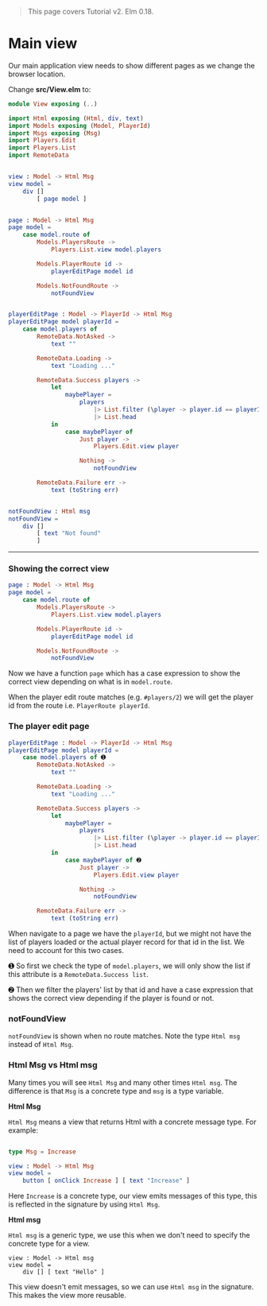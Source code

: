 > This page covers Tutorial v2. Elm 0.18.

# Main view

Our main application view needs to show different pages as we change the browser location.

Change __src/View.elm__ to:

```elm
module View exposing (..)

import Html exposing (Html, div, text)
import Models exposing (Model, PlayerId)
import Msgs exposing (Msg)
import Players.Edit
import Players.List
import RemoteData


view : Model -> Html Msg
view model =
    div []
        [ page model ]


page : Model -> Html Msg
page model =
    case model.route of
        Models.PlayersRoute ->
            Players.List.view model.players

        Models.PlayerRoute id ->
            playerEditPage model id

        Models.NotFoundRoute ->
            notFoundView


playerEditPage : Model -> PlayerId -> Html Msg
playerEditPage model playerId =
    case model.players of
        RemoteData.NotAsked ->
            text ""

        RemoteData.Loading ->
            text "Loading ..."

        RemoteData.Success players ->
            let
                maybePlayer =
                    players
                        |> List.filter (\player -> player.id == playerId)
                        |> List.head
            in
                case maybePlayer of
                    Just player ->
                        Players.Edit.view player

                    Nothing ->
                        notFoundView

        RemoteData.Failure err ->
            text (toString err)


notFoundView : Html msg
notFoundView =
    div []
        [ text "Not found"
        ]
```

---

### Showing the correct view

```elm
page : Model -> Html Msg
page model =
    case model.route of
        Models.PlayersRoute ->
            Players.List.view model.players

        Models.PlayerRoute id ->
            playerEditPage model id

        Models.NotFoundRoute ->
            notFoundView
```

Now we have a function `page` which has a case expression to show the correct view depending on what is in `model.route`.

When the player edit route matches (e.g. `#players/2`) we will get the player id from the route i.e. `PlayerRoute playerId`.

### The player edit page

```elm
playerEditPage : Model -> PlayerId -> Html Msg
playerEditPage model playerId =
    case model.players of ➊
        RemoteData.NotAsked ->
            text ""

        RemoteData.Loading ->
            text "Loading ..."

        RemoteData.Success players ->
            let
                maybePlayer =
                    players
                        |> List.filter (\player -> player.id == playerId)
                        |> List.head
            in
                case maybePlayer of ➋
                    Just player ->
                        Players.Edit.view player

                    Nothing ->
                        notFoundView

        RemoteData.Failure err ->
            text (toString err)
```

When navigate to a page we have the `playerId`, but we might not have the list of players loaded or the actual player record for that id in the list. We need to account for this two cases. 

➊ So first we check the type of `model.players`, we will only show the list if this attribute is a `RemoteData.Success list`.

➋ Then we filter the players' list by that id and have a case expression that shows the correct view depending if the player is found or not.

### notFoundView

`notFoundView` is shown when no route matches. Note the type `Html msg` instead of `Html Msg`.

### Html Msg vs Html msg

Many times you will see `Html Msg` and many other times `Html msg`. The difference is that `Msg` is a concrete type and `msg` is a type variable.

__Html Msg__

`Html Msg` means a view that returns Html with a concrete message type. For example:

```elm

type Msg = Increase

view : Model -> Html Msg
view model =
    button [ onClick Increase ] [ text "Increase" ]
```

Here `Increase` is a concrete type, our view emits messages of this type, this is reflected in the signature by using `Html Msg`.

__Html msg__

`Html msg` is a generic type, we use this when we don't need to specify the concrete type for a view.

```
view : Model -> Html msg
view model =
    div [] [ text "Hello" ]
```

This view doesn't emit messages, so we can use `Html msg` in the signature. This makes the view more reusable.
